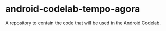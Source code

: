# android-codelab-tempo-agora
A repository to contain the code that will be used in the Android Codelab.
